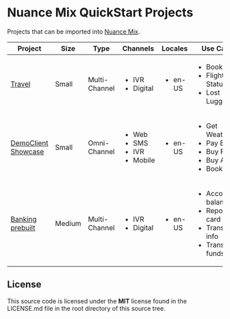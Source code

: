 # Nuance Mix QuickStart Projects

Projects that can be imported into [Nuance Mix](https://www.nuance.com/mix).

|Project|Size|Type|Channels|Locales|Use Cases|
|-------|----|----|--------|-------|---------|
|[Travel](./travel-ivr-digital)|Small|Multi-Channel|<ul><li>IVR</li><li>Digital</li></ul>|<ul><li>en-US</li></ul>|<ul><li>Book Flight</li><li>Flight Status</li><li>Lost Luggage</li></ul>|
|[DemoClient Showcase](./omnichannel-showcase-democlient)|Small|Omni-Channel|<ul><li>Web</li><li>SMS</li><li>IVR</li><li> Mobile</li></ul>|<ul><li>en-US</li></ul>|<ul><li>Get Weather</li><li>Pay Bill</li><li>Buy Phone</li><li>Buy Asset</li><li>Book Trip</li></ul>|
|[Banking prebuilt](./banking_prebuilt/)|Medium|Multi-Channel|<ul><li>IVR</li><li>Digital</li></ul>|<ul><li>en-US</li></ul>|<ul><li>Account balance</li><li>Report lost card</li><li>Transaction info</li><li>Transfer funds</li></ul>|

## License

This source code is licensed under the **MIT** license found in the LICENSE.md file in the root directory of this source tree.
